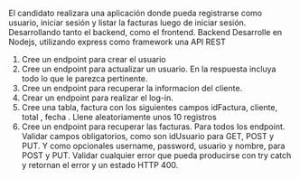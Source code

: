El candidato realizara una aplicación donde pueda registrarse como
usuario, iniciar sesión y listar la facturas luego de iniciar sesión.
Desarrollando tanto el backend, como el frontend.
Backend
Desarrolle en Nodejs, utilizando express como framework una API REST
1. Cree un endpoint para crear el usuario
2. Cree un endpoint para actualizar un usuario. En la respuesta
incluya todo lo que le parezca pertinente.
2. Cree un endpoint para recuperar la informacion del cliente.
4. Crear un endpoint para realizar el log-in.
5. Cree una tabla, factura con los siguientes campos idFactura,
cliente, total , fecha . Llene aleatoriamente unos 10 registros
6. Cree un endpoint para recuperar las facturas.
Para todos los endpoint. Validar campos obligatorios, como son idUsuario
para GET, POST y PUT. Y como opcionales username, password,
usuario y nombre, para POST y PUT. Validar cualquier error que pueda
producirse con try catch y retornan el error y un estado HTTP 400.